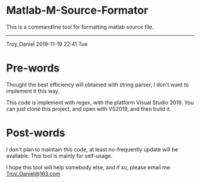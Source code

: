 # Matlab-M-Source-Formator
This is a commandline tool for formatting matlab source file.

--------------------------------------------------------------------------------
Troy_Daniel 2019-11-19 22:41	Tue

# Pre-words

Thought the best efficiency will obtained with string parser, I don't want to
implement it this way.

This code is implement with regex, with the platform Visual Studio 2019. You
can just clone this project, and open with VS2019, and then build it.


# Post-words

I don't plan to maintain this code, at least no-frequently update will be
available.  This tool is mainly for self-usage.

I hope this tool will help somebody else, and if so, please email me:
Troy_Daniel@163.com
